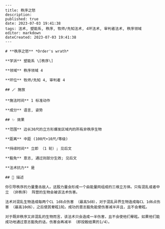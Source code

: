 
    ---
    title: 秩序之怒
    description: 
    published: true
    date: 2023-07-03 19:41:38
    tags: 法术, 塑能系, 秩序, 牧师/先知法术, 4环法术, 审判者法术, 秩序领域
    editor: markdown
    dateCreated: 2023-07-03 19:41:38
    ---

    # **秩序之怒** *Order's wrath*

    **学派** 塑能系 \[秩序\] 

    **领域** 秩序领域 4

    **环位** 牧师/先知 4, 审判者 4

    ## 🪄 施放

    **施法时间** 1 标准动作

    **成分** 语言, 姿势

    ## ✨ 效果  

    **范围** 边长30尺的立方形爆发区域内的所有非秩序生物

    **距离** 中距 (100尺+10尺/等级)  

    **持续时间** 立即 （1 轮）; 见后文 

    **豁免** 意志, 通过则部分生效; 见后文

    **法术抗力** 是

    ## 📖 描述

    你引导秩序的力量重击敌人。这股力量会形成一个由能量网组成的三维立方体。只有混乱或者中立 （非秩序） 阵营的生物会被该法术伤害。

    法术对混乱生物造成每两个CL 1d8点伤害 （最高5d8），对于混乱异界生物造成每CL 1d6点伤害 （最高10d6），之后使其晕眩1轮。成功的意志豁免能使伤害减半并且，且不会晕眩。

    对于既非秩序又非混乱的生物而言，该法术只会造成一半伤害，且不会使他们晕眩。如果他们能成功地通过意志豁免的话，伤害会再减半 （即投骰结果的1/4）。
    
